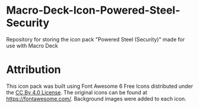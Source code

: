 # Macro-Deck-Icon-Powered-Steel-Security
Repository for storing the icon pack "Powered Steel (Security)" made for use with Macro Deck

# Attribution
This icon pack was built using Font Awesome 6 Free Icons distributed under the [CC By 4.0 License](https://fontawesome.com/license/free). The original icons can be found at https://fontawesome.com/. Background images were added to each icon.
